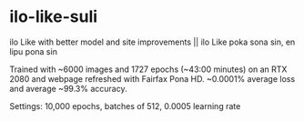 # ilo-like-suli
ilo Like with better model and site improvements || ilo Like poka sona sin, en lipu pona sin

Trained with ~6000 images and 1727 epochs (~43:00 minutes) on an RTX 2080 and webpage refreshed with Fairfax Pona HD. ~0.0001% average loss and average ~99.3% accuracy. 

Settings: 10,000 epochs, batches of 512, 0.0005 learning rate
